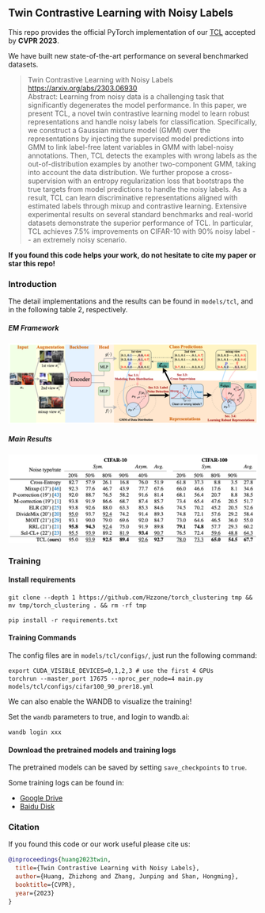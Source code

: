 ## Twin Contrastive Learning with Noisy Labels

This repo provides the official PyTorch implementation of our [TCL](https://arxiv.org/abs/2303.06930) accepted by **CVPR 2023**.

We have built new state-of-the-art performance on several benchmarked datasets.

> Twin Contrastive Learning with Noisy Labels <br>
> https://arxiv.org/abs/2303.06930 <br>
> Abstract: Learning from noisy data is a challenging task that significantly degenerates the model performance. In this paper, we present TCL, a novel twin contrastive learning model to learn robust representations and handle noisy labels for classification. Specifically, we construct a Gaussian mixture model (GMM) over the representations by injecting the supervised model predictions into GMM to link label-free latent variables in GMM with label-noisy annotations. Then, TCL detects the examples with wrong labels as the out-of-distribution examples by another two-component GMM, taking into account the data distribution. We further propose a cross-supervision with an entropy regularization loss that bootstraps the true targets from model predictions to handle the noisy labels. As a result, TCL can learn discriminative representations aligned with estimated labels through mixup and contrastive learning. Extensive experimental results on several standard benchmarks and real-world datasets demonstrate the superior performance of TCL. In particular, TCL achieves 7.5% improvements on CIFAR-10 with 90% noisy label -- an extremely noisy scenario.

**If you found this code helps your work, do not hesitate to cite my paper or star this repo!**

### Introduction

The detail implementations and the results can be found in `models/tcl`, and in the following table 2, respectively.

##### EM Framework

![](imgs/framework.png)

##### Main Results

![](imgs/results.png)

### Training

#### Install requirements
```shell
git clone --depth 1 https://github.com/Hzzone/torch_clustering tmp && mv tmp/torch_clustering . && rm -rf tmp
```

```shell
pip install -r requirements.txt
```

#### Training Commands
The config files are in `models/tcl/configs/`, just run the following command:
```shell
export CUDA_VISIBLE_DEVICES=0,1,2,3 # use the first 4 GPUs
torchrun --master_port 17675 --nproc_per_node=4 main.py models/tcl/configs/cifar100_90_prer18.yml
```

We can also enable the WANDB to visualize the training!

Set the `wandb` parameters to true, and login to wandb.ai:
```shell
wandb login xxx
```

#### Download the pretrained models and training logs

The pretrained models can be saved by setting `save_checkpoints` to `true`.

Some training logs can be found in:
* [Google Drive](https://drive.google.com/drive/folders/1pOA5UPD4jiccW6ySDJqmJj3i6uph00nf?usp=sharing)
* [Baidu Disk](https://pan.baidu.com/s/1_K1PdFue9FtFXO2wbCzuBg?pwd=uhpe)

### Citation

If you found this code or our work useful please cite us:

```bibtex
@inproceedings{huang2023twin,
  title={Twin Contrastive Learning with Noisy Labels},
  author={Huang, Zhizhong and Zhang, Junping and Shan, Hongming},
  booktitle={CVPR},
  year={2023}
}
```
